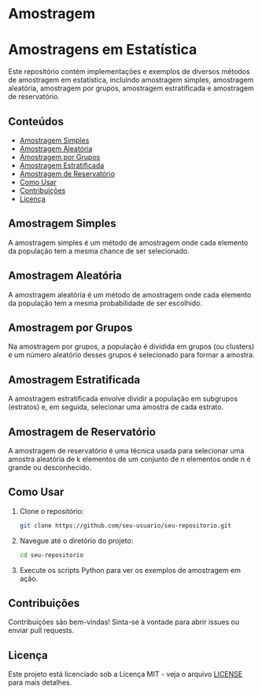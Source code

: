 # Amostragem
# Amostragens em Estatística

Este repositório contém implementações e exemplos de diversos métodos de amostragem em estatística, incluindo amostragem simples, amostragem aleatória, amostragem por grupos, amostragem estratificada e amostragem de reservatório.

## Conteúdos

- [Amostragem Simples](#amostragem-simples)
- [Amostragem Aleatória](#amostragem-aleatória)
- [Amostragem por Grupos](#amostragem-por-grupos)
- [Amostragem Estratificada](#amostragem-estratificada)
- [Amostragem de Reservatório](#amostragem-de-reservatório)
- [Como Usar](#como-usar)
- [Contribuições](#contribuições)
- [Licença](#licença)

## Amostragem Simples

A amostragem simples é um método de amostragem onde cada elemento da população tem a mesma chance de ser selecionado.

## Amostragem Aleatória

A amostragem aleatória é um método de amostragem onde cada elemento da população tem a mesma probabilidade de ser escolhido.

## Amostragem por Grupos

Na amostragem por grupos, a população é dividida em grupos (ou clusters) e um número aleatório desses grupos é selecionado para formar a amostra.

## Amostragem Estratificada

A amostragem estratificada envolve dividir a população em subgrupos (estratos) e, em seguida, selecionar uma amostra de cada estrato.

## Amostragem de Reservatório

A amostragem de reservatório é uma técnica usada para selecionar uma amostra aleatória de k elementos de um conjunto de n elementos onde n é grande ou desconhecido.

## Como Usar

1. Clone o repositório:
    ```sh
    git clone https://github.com/seu-usuario/seu-repositorio.git
    ```
2. Navegue até o diretório do projeto:
    ```sh
    cd seu-repositorio
    ```
3. Execute os scripts Python para ver os exemplos de amostragem em ação.

## Contribuições

Contribuições são bem-vindas! Sinta-se à vontade para abrir issues ou enviar pull requests.

## Licença

Este projeto está licenciado sob a Licença MIT - veja o arquivo [LICENSE](LICENSE) para mais detalhes.

